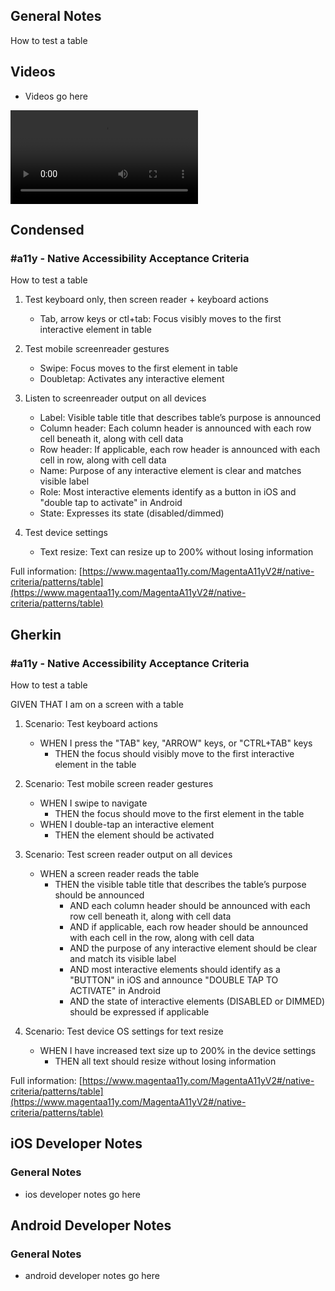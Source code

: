 ## General Notes

How to test a table

## Videos

- Videos go here
<video controls>
  <source src="media/video/native/button/buttonIosVoiceover.webm" type="video/webm">
  Your browser does not support the video tag.
</video>

## Condensed

### #a11y - Native Accessibility Acceptance Criteria

How to test a table

1. Test keyboard only, then screen reader + keyboard actions

   - Tab, arrow keys or ctl+tab: Focus visibly moves to the first interactive element in table

2. Test mobile screenreader gestures

   - Swipe: Focus moves to the first element in table 
   - Doubletap: Activates any interactive element

3. Listen to screenreader output on all devices

   - Label: Visible table title that describes table’s purpose is announced
   - Column header: Each column header is announced with each row cell beneath it, along with cell data
   - Row header: If applicable, each row header is announced with each cell in row, along with cell data
   - Name: Purpose of any interactive element is clear and matches visible label
   - Role: Most interactive elements identify as a button in iOS and "double tap to activate" in Android
   - State: Expresses its state (disabled/dimmed)

4. Test device settings

   - Text resize: Text can resize up to 200% without losing information

Full information: [https://www.magentaa11y.com/MagentaA11yV2#/native-criteria/patterns/table](https://www.magentaa11y.com/MagentaA11yV2#/native-criteria/patterns/table)

## Gherkin

### #a11y - Native Accessibility Acceptance Criteria

How to test a table

GIVEN THAT I am on a screen with a table

1. Scenario: Test keyboard actions

   - WHEN I press the "TAB" key, "ARROW" keys, or "CTRL+TAB" keys 
      - THEN the focus should visibly move to the first interactive element in the table

2. Scenario: Test mobile screen reader gestures

   - WHEN I swipe to navigate
      - THEN the focus should move to the first element in the table 
   - WHEN I double-tap an interactive element 
      - THEN the element should be activated 

3. Scenario: Test screen reader output on all devices

   - WHEN a screen reader reads the table
      - THEN the visible table title that describes the table’s purpose should be announced 
         - AND each column header should be announced with each row cell beneath it, along with cell data 
         - AND if applicable, each row header should be announced with each cell in the row, along with cell data 
         - AND the purpose of any interactive element should be clear and match its visible label 
         - AND most interactive elements should identify as a "BUTTON" in iOS and announce "DOUBLE TAP TO ACTIVATE" in Android 
         - AND the state of interactive elements (DISABLED or DIMMED) should be expressed if applicable 

4. Scenario: Test device OS settings for text resize

   - WHEN I have increased text size up to 200% in the device settings 
      - THEN all text should resize without losing information

Full information: [https://www.magentaa11y.com/MagentaA11yV2#/native-criteria/patterns/table](https://www.magentaa11y.com/MagentaA11yV2#/native-criteria/patterns/table)

## iOS Developer Notes
### General Notes
- ios developer notes go here

## Android Developer Notes
### General Notes
- android developer notes go here
